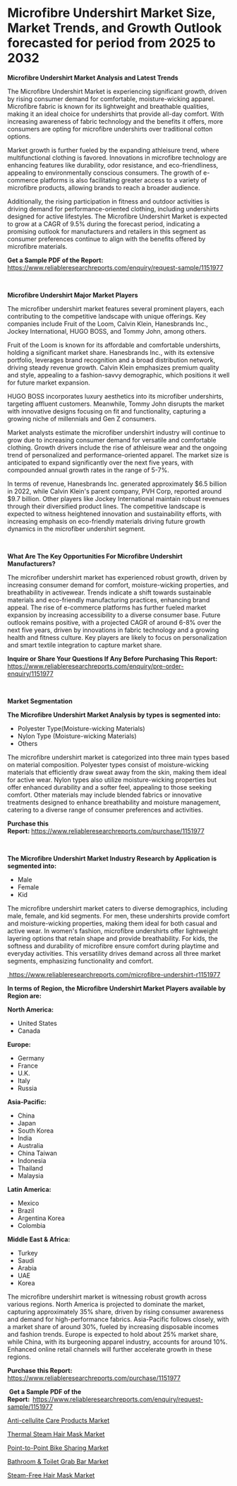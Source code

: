 <p><h1>Microfibre Undershirt Market Size, Market Trends, and Growth Outlook forecasted for period from 2025 to 2032</h1></p><p><strong>Microfibre Undershirt Market Analysis and Latest Trends</strong></p>
<p><p>The Microfibre Undershirt Market is experiencing significant growth, driven by rising consumer demand for comfortable, moisture-wicking apparel. Microfibre fabric is known for its lightweight and breathable qualities, making it an ideal choice for undershirts that provide all-day comfort. With increasing awareness of fabric technology and the benefits it offers, more consumers are opting for microfibre undershirts over traditional cotton options.</p><p>Market growth is further fueled by the expanding athleisure trend, where multifunctional clothing is favored. Innovations in microfibre technology are enhancing features like durability, odor resistance, and eco-friendliness, appealing to environmentally conscious consumers. The growth of e-commerce platforms is also facilitating greater access to a variety of microfibre products, allowing brands to reach a broader audience.</p><p>Additionally, the rising participation in fitness and outdoor activities is driving demand for performance-oriented clothing, including undershirts designed for active lifestyles. The Microfibre Undershirt Market is expected to grow at a CAGR of 9.5% during the forecast period, indicating a promising outlook for manufacturers and retailers in this segment as consumer preferences continue to align with the benefits offered by microfibre materials.</p></p>
<p><strong>Get a Sample PDF of the Report:&nbsp;</strong> <a href="https://www.reliableresearchreports.com/enquiry/request-sample/1151977?utm_campaign=40&utm_medium=2&utm_source=Github&utm_content=ia&utm_term=10022025&utm_id=microfibre-undershirt">https://www.reliableresearchreports.com/enquiry/request-sample/1151977</a></p>
<p>&nbsp;</p>
<p><strong>Microfibre Undershirt Major Market Players</strong></p>
<p><p>The microfiber undershirt market features several prominent players, each contributing to the competitive landscape with unique offerings. Key companies include Fruit of the Loom, Calvin Klein, Hanesbrands Inc., Jockey International, HUGO BOSS, and Tommy John, among others. </p><p>Fruit of the Loom is known for its affordable and comfortable undershirts, holding a significant market share. Hanesbrands Inc., with its extensive portfolio, leverages brand recognition and a broad distribution network, driving steady revenue growth. Calvin Klein emphasizes premium quality and style, appealing to a fashion-savvy demographic, which positions it well for future market expansion.</p><p>HUGO BOSS incorporates luxury aesthetics into its microfiber undershirts, targeting affluent customers. Meanwhile, Tommy John disrupts the market with innovative designs focusing on fit and functionality, capturing a growing niche of millennials and Gen Z consumers. </p><p>Market analysts estimate the microfiber undershirt industry will continue to grow due to increasing consumer demand for versatile and comfortable clothing. Growth drivers include the rise of athleisure wear and the ongoing trend of personalized and performance-oriented apparel. The market size is anticipated to expand significantly over the next five years, with compounded annual growth rates in the range of 5-7%.</p><p>In terms of revenue, Hanesbrands Inc. generated approximately $6.5 billion in 2022, while Calvin Klein's parent company, PVH Corp, reported around $9.7 billion. Other players like Jockey International maintain robust revenues through their diversified product lines. The competitive landscape is expected to witness heightened innovation and sustainability efforts, with increasing emphasis on eco-friendly materials driving future growth dynamics in the microfiber undershirt segment.</p></p>
<p>&nbsp;</p>
<p><strong>What Are The Key Opportunities For Microfibre Undershirt Manufacturers?</strong></p>
<p><p>The microfiber undershirt market has experienced robust growth, driven by increasing consumer demand for comfort, moisture-wicking properties, and breathability in activewear. Trends indicate a shift towards sustainable materials and eco-friendly manufacturing practices, enhancing brand appeal. The rise of e-commerce platforms has further fueled market expansion by increasing accessibility to a diverse consumer base. Future outlook remains positive, with a projected CAGR of around 6-8% over the next five years, driven by innovations in fabric technology and a growing health and fitness culture. Key players are likely to focus on personalization and smart textile integration to capture market share.</p></p>
<p><strong>Inquire or Share Your Questions If Any Before Purchasing This Report:</strong> <a href="https://www.reliableresearchreports.com/enquiry/pre-order-enquiry/1151977?utm_campaign=40&utm_medium=2&utm_source=Github&utm_content=ia&utm_term=10022025&utm_id=microfibre-undershirt">https://www.reliableresearchreports.com/enquiry/pre-order-enquiry/1151977</a></p>
<p>&nbsp;</p>
<p><strong>Market Segmentation</strong></p>
<p><strong>The Microfibre Undershirt Market Analysis by types is segmented into:</strong></p>
<p><ul><li>Polyester Type(Moisture-wicking Materials)</li><li>Nylon Type (Moisture-wicking Materials)</li><li>Others</li></ul></p>
<p><p>The microfibre undershirt market is categorized into three main types based on material composition. Polyester types consist of moisture-wicking materials that efficiently draw sweat away from the skin, making them ideal for active wear. Nylon types also utilize moisture-wicking properties but offer enhanced durability and a softer feel, appealing to those seeking comfort. Other materials may include blended fabrics or innovative treatments designed to enhance breathability and moisture management, catering to a diverse range of consumer preferences and activities.</p></p>
<p><strong>Purchase this Report:&nbsp;</strong><a href="https://www.reliableresearchreports.com/purchase/1151977?utm_campaign=40&utm_medium=2&utm_source=Github&utm_content=ia&utm_term=10022025&utm_id=microfibre-undershirt">https://www.reliableresearchreports.com/purchase/1151977</a></p>
<p>&nbsp;</p>
<p><strong>The Microfibre Undershirt Market Industry Research by Application is segmented into:</strong></p>
<p><ul><li>Male</li><li>Female</li><li>Kid</li></ul></p>
<p><p>The microfibre undershirt market caters to diverse demographics, including male, female, and kid segments. For men, these undershirts provide comfort and moisture-wicking properties, making them ideal for both casual and active wear. In women's fashion, microfibre undershirts offer lightweight layering options that retain shape and provide breathability. For kids, the softness and durability of microfibre ensure comfort during playtime and everyday activities. This versatility drives demand across all three market segments, emphasizing functionality and comfort.</p></p>
<p><a href="https://www.reliableresearchreports.com/microfibre-undershirt-r1151977?utm_campaign=40&utm_medium=2&utm_source=Github&utm_content=ia&utm_term=10022025&utm_id=microfibre-undershirt">&nbsp;https://www.reliableresearchreports.com/microfibre-undershirt-r1151977</a></p>
<p><strong>In terms of Region, the Microfibre Undershirt Market Players available by Region are:</strong></p>
<p>
    <p> <strong> North America: </strong>
        <ul>
            <li>United States</li>
            <li>Canada</li>
        </ul>
        </p> 
    <p> <strong> Europe: </strong>
        <ul>
            <li>Germany</li>
            <li>France</li>
            <li>U.K.</li>
            <li>Italy</li>
            <li>Russia</li>
        </ul>
        </p> 
    <p> <strong> Asia-Pacific: </strong>
        <ul>
            <li>China</li>
            <li>Japan</li>
            <li>South Korea</li>
            <li>India</li>
            <li>Australia</li>
            <li>China Taiwan</li>
            <li>Indonesia</li>
            <li>Thailand</li>
            <li>Malaysia</li>
        </ul>
        </p> 
    <p> <strong> Latin America: </strong>
        <ul>
            <li>Mexico</li>
            <li>Brazil</li>
            <li>Argentina Korea</li>
            <li>Colombia</li>
        </ul>
        </p> 
    <p> <strong> Middle East & Africa: </strong>
        <ul>
            <li>Turkey</li>
            <li>Saudi</li>
            <li>Arabia</li>
            <li>UAE</li>
            <li>Korea</li>
        </ul>
    </p>
    </p>
<p><p>The microfibre undershirt market is witnessing robust growth across various regions. North America is projected to dominate the market, capturing approximately 35% share, driven by rising consumer awareness and demand for high-performance fabrics. Asia-Pacific follows closely, with a market share of around 30%, fueled by increasing disposable incomes and fashion trends. Europe is expected to hold about 25% market share, while China, with its burgeoning apparel industry, accounts for around 10%. Enhanced online retail channels will further accelerate growth in these regions.</p></p>
<p><strong>Purchase this Report: </strong><a href="https://www.reliableresearchreports.com/purchase/1151977?utm_campaign=40&utm_medium=2&utm_source=Github&utm_content=ia&utm_term=10022025&utm_id=microfibre-undershirt">https://www.reliableresearchreports.com/purchase/1151977</a></p>
<p>&nbsp;<strong>Get a Sample PDF of the Report:&nbsp;&nbsp;</strong><a href="https://www.reliableresearchreports.com/enquiry/request-sample/1151977?utm_campaign=40&utm_medium=2&utm_source=Github&utm_content=ia&utm_term=10022025&utm_id=microfibre-undershirt">https://www.reliableresearchreports.com/enquiry/request-sample/1151977</a></p>
<p><strong></strong></p>
<p><p><a href="https://github.com/ijffseandy/Market-Research-Report-List-1/blob/main/anti-cellulite-care-products-market.md?utm_campaign=40&utm_medium=2&utm_source=Github&utm_content=ia&utm_term=10022025&utm_id=microfibre-undershirt">Anti-cellulite Care Products Market</a></p><p><a href="https://github.com/daphnyvashdi/Market-Research-Report-List-1/blob/main/thermal-steam-hair-mask-market.md?utm_campaign=40&utm_medium=2&utm_source=Github&utm_content=ia&utm_term=10022025&utm_id=microfibre-undershirt">Thermal Steam Hair Mask Market</a></p><p><a href="https://github.com/sderolza/Market-Research-Report-List-1/blob/main/point-to-point-bike-sharing-market.md?utm_campaign=40&utm_medium=2&utm_source=Github&utm_content=ia&utm_term=10022025&utm_id=microfibre-undershirt">Point-to-Point Bike Sharing Market</a></p><p><a href="https://github.com/voigttyagi/Market-Research-Report-List-1/blob/main/bathroom-toilet-grab-bar-market.md?utm_campaign=40&utm_medium=2&utm_source=Github&utm_content=ia&utm_term=10022025&utm_id=microfibre-undershirt">Bathroom & Toilet Grab Bar Market</a></p><p><a href="https://github.com/giblydirani3/Market-Research-Report-List-1/blob/main/steam-free-hair-mask-market.md?utm_campaign=40&utm_medium=2&utm_source=Github&utm_content=ia&utm_term=10022025&utm_id=microfibre-undershirt">Steam-Free Hair Mask Market</a></p></p>